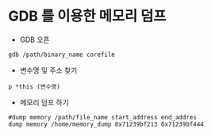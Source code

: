 # GDB 를 이용한 메모리 덤프

* GDB 오픈
``` 
gdb /path/binary_name corefile 
```

* 변수명 및 주소 찾기
```
p *this (변수명)
```

* 메모리 덤프 하기
```
#dump memory /path/file_name start_address end_addres
dump memory /home/memory_dump 0x71239bf213 0x71239bf444
```